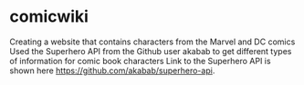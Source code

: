 # comicwiki
Creating a website that contains characters from the Marvel and DC comics
Used the Superhero API from the Github user akabab to get different types of information for comic book characters
Link to the Superhero API is shown here https://github.com/akabab/superhero-api.
